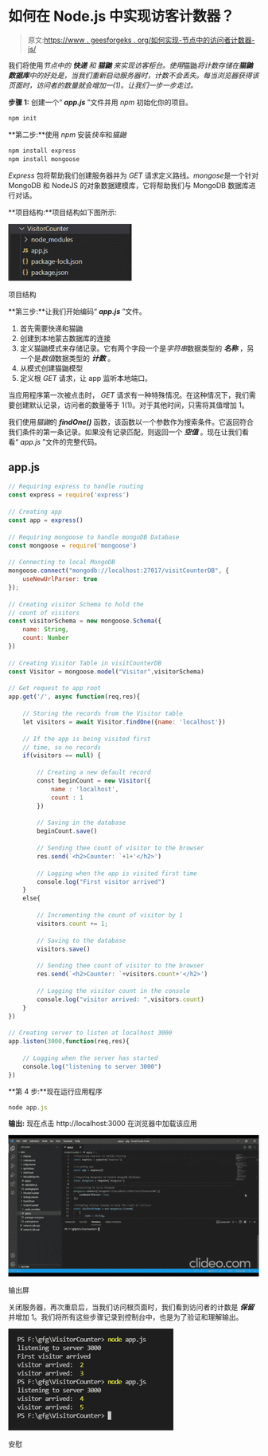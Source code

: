 # 如何在 Node.js 中实现访客计数器？

> 原文:[https://www . geesforgeks . org/如何实现-节点中的访问者计数器-js/](https://www.geeksforgeeks.org/how-to-implement-visitor-counter-in-node-js/)

我们将使用*节点中的 ***快递*** 和 ***猫鼬*** 来实现访客柜台。使用*猫鼬*将计数存储在**猫鼬数据库**中的好处是，当我们重新启动服务器时，计数不会丢失。每当浏览器获得该页面时，访问者的数量就会增加一(1)。让我们一步一步走过。*

**步骤 1:** 创建一个“ ***app.js*** ”文件并用 *npm* 初始化你的项目。

```js
npm init
```

**第二步:**使用 *npm* 安装*快车*和*猫鼬*

```js
npm install express
npm install mongoose
```

*Express* 包将帮助我们创建服务器并为 *GET* 请求定义路线。*mongose*是一个针对 MongoDB 和 NodeJS 的对象数据建模库，它将帮助我们与 MongoDB 数据库进行对话。

**项目结构:**项目结构如下图所示:

![](img/ddd5cd2c39b60066039dac6a1d13e35f.png)

项目结构

**第三步:**让我们开始编码“ ***app.js*** ”文件。

1.  首先需要快递和猫鼬
2.  创建到本地蒙古数据库的连接
3.  定义猫鼬模式来存储记录。它有两个字段一个是*字符串*数据类型的 ***名称*** ，另一个是*数值*数据类型的 ***计数*** 。
4.  从模式创建猫鼬模型
5.  定义根 *GET* 请求，让 app 监听本地端口。

当应用程序第一次被点击时， *GET* 请求有一种特殊情况。在这种情况下，我们需要创建默认记录，访问者的数量等于 1(1)。对于其他时间，只需将其值增加 1。

我们使用*猫鼬*的 ***findOne()*** 函数，该函数以一个参数作为搜索条件。它返回符合我们条件的第一条记录。如果没有记录匹配，则返回一个 ***空值*** 。现在让我们看看“ *app.js* ”文件的完整代码。

## app.js

```js
// Requiring express to handle routing
const express = require('express')

// Creating app 
const app = express()

// Requiring mongoose to handle mongoDB Database
const mongoose = require('mongoose')

// Connecting to local MongoDB
mongoose.connect("mongodb://localhost:27017/visitCounterDB", {
    useNewUrlParser: true
});

// Creating visitor Schema to hold the
// count of visitors
const visitorSchema = new mongoose.Schema({
    name: String,
    count: Number
})

// Creating Visitor Table in visitCounterDB
const Visitor = mongoose.model("Visitor",visitorSchema)

// Get request to app root
app.get('/', async function(req,res){

    // Storing the records from the Visitor table
    let visitors = await Visitor.findOne({name: 'localhost'})

    // If the app is being visited first
    // time, so no records
    if(visitors == null) {

        // Creating a new default record
        const beginCount = new Visitor({
            name : 'localhost',
            count : 1
        })

        // Saving in the database
        beginCount.save()

        // Sending thee count of visitor to the browser
        res.send(`<h2>Counter: `+1+'</h2>')

        // Logging when the app is visited first time
        console.log("First visitor arrived")
    }
    else{

        // Incrementing the count of visitor by 1
        visitors.count += 1;

        // Saving to the database
        visitors.save()

        // Sending thee count of visitor to the browser
        res.send(`<h2>Counter: `+visitors.count+'</h2>')

        // Logging the visitor count in the console
        console.log("visitor arrived: ",visitors.count)
    }
})

// Creating server to listen at localhost 3000
app.listen(3000,function(req,res){

    // Logging when the server has started
    console.log("listening to server 3000")
})
```

**第 4 步:**现在运行应用程序

```js
node app.js
```

**输出:** 现在点击 http://localhost:3000 在浏览器中加载该应用

![](img/0432bfe4d059d6fbf1f4afae29192479.png)

输出屏

关闭服务器，再次重启后，当我们访问根页面时，我们看到访问者的计数是 ***保留*** 并增加 1。我们将所有这些步骤记录到控制台中，也是为了验证和理解输出。

![](img/acf158a0257581f6be7423699c2a9579.png)

安慰